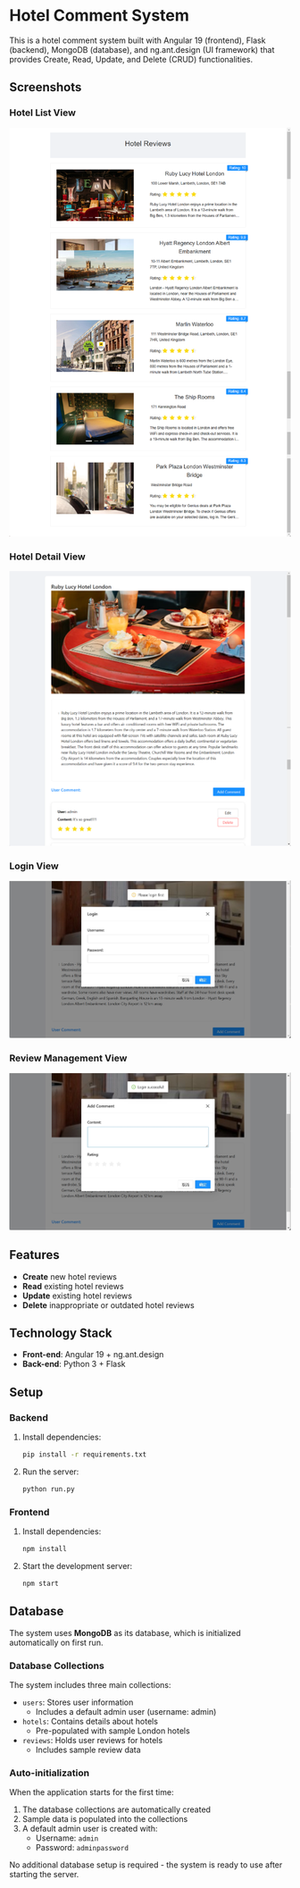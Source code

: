 # Hotel Comment System

This is a hotel comment system built with Angular 19 (frontend), Flask (backend), MongoDB (database), and ng.ant.design (UI framework) that provides Create, Read, Update, and Delete (CRUD) functionalities.

## Screenshots

### Hotel List View
![Hotel List](./assets/list.png)

### Hotel Detail View
![Hotel Detail](./assets/detail.png)

### Login View
![Login Page](./assets/login.png)

### Review Management View
![Review Management](./assets/review.png)

## Features

- **Create** new hotel reviews
- **Read** existing hotel reviews
- **Update** existing hotel reviews
- **Delete** inappropriate or outdated hotel reviews

## Technology Stack

- **Front-end**: Angular 19 + ng.ant.design
- **Back-end**: Python 3 + Flask

## Setup

### Backend

1. Install dependencies:

    ```bash
    pip install -r requirements.txt
    ```

2. Run the server:

    ```bash
    python run.py
    ```

### Frontend

1. Install dependencies:

    ```bash
    npm install
    ```

2. Start the development server:

    ```bash
    npm start
    ```

## Database

The system uses **MongoDB** as its database, which is initialized automatically on first run. 

### Database Collections

The system includes three main collections:

- `users`: Stores user information
  - Includes a default admin user (username: admin)
- `hotels`: Contains details about hotels
  - Pre-populated with sample London hotels
- `reviews`: Holds user reviews for hotels
  - Includes sample review data

### Auto-initialization

When the application starts for the first time:
1. The database collections are automatically created
2. Sample data is populated into the collections
3. A default admin user is created with:
   - Username: `admin`
   - Password: `adminpassword`

No additional database setup is required - the system is ready to use after starting the server.

